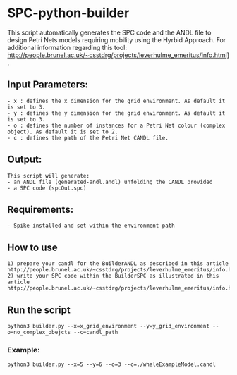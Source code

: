 # SPC-python-builder

This script automatically generates the SPC code and the ANDL file to design Petri Nets models requiring mobility using the Hyrbid Approach.
For additional information regarding this tool: http://people.brunel.ac.uk/~csstdrg/projects/leverhulme_emeritus/info.html], 

## Input Parameters:

    - x : defines the x dimension for the grid environment. As default it is set to 3.
    - y : defines the y dimension for the grid environment. As default it is set to 3.
    - o : defines the number of instances for a Petri Net colour (complex object). As default it is set to 2.
    - c : defines the path of the Petri Net CANDL file.


## Output:
    This script will generate:
    - an ANDL file (generated-andl.andl) unfolding the CANDL provided
    - a SPC code (spcOut.spc) 

## Requirements:
    - Spike installed and set within the environment path

## How to use
    1) prepare your candl for the BuilderANDL as described in this article http://people.brunel.ac.uk/~csstdrg/projects/leverhulme_emeritus/info.html], 
    2) write your SPC code within the BuilderSPC as illustrated in this article http://people.brunel.ac.uk/~csstdrg/projects/leverhulme_emeritus/info.html], 

## Run the script
    python3 builder.py --x=x_grid_environment --y=y_grid_environment --o=no_complex_obejcts --c=candl_path
### Example:
    python3 builder.py --x=5 --y=6 --o=3 --c=./whaleExampleModel.candl
